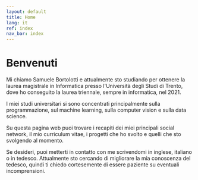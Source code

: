 ```yaml
---
layout: default
title: Home
lang: it
ref: index
nav_bar: index
---
```

# Benvenuti
Mi chiamo Samuele Bortolotti e attualmente sto studiando per ottenere la laurea magistrale in Informatica presso l'Università degli Studi di Trento, dove ho conseguito la laurea triennale, sempre in informatica, nel 2021.

I miei studi universitari si sono concentrati principalmente sulla programmazione, sul machine learning, sulla computer vision e sulla data science.

Su questa pagina web puoi trovare i recapiti dei miei principali social network, il mio curriculum vitae, i progetti che ho svolto e quelli che sto svolgendo al momento.

Se desideri, puoi metterti in contatto con me scrivendomi in inglese, italiano o in tedesco. Attualmente sto cercando di migliorare la mia conoscenza del tedesco, quindi ti chiedo cortesemente di essere paziente su eventuali incomprensioni.
